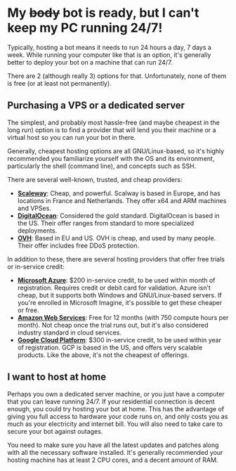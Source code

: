 # My ~~body~~ bot is ready, but I can't keep my PC running 24/7!

Typically, hosting a bot means it needs to run 24 hours a day, 7 days a week. While running your computer like that is 
an option, it's generally better to deploy your bot on a machine that can run 24/7.

There are 2 (although really 3) options for that. Unfortunately, none of them is free (or at least not permanently).

## Purchasing a VPS or a dedicated server

The simplest, and probably most hassle-free (and maybe cheapest in the long run) option is to find a provider that will 
lend you their machine or a virtual host so you can run your bot in there.

Generally, cheapest hosting options are all GNU/Linux-based, so it's highly recommended you familiarize yourself with the
OS and its environment, particularly the shell (command line), and concepts such as SSH.

There are several well-known, trusted, and cheap providers:

* [**Scaleway**](https://www.scaleway.com/ "Scaleway"): Cheap, and powerful. Scalway is based in Europe, and has locations 
  in France and Netherlands. They offer x64 and ARM machines and VPSes.
* [**DigitalOcean**](https://www.digitalocean.com/ "DigitalOcean"): Considered the gold standard. DigitalOcean is based in 
  the US. Their offer ranges from standard to more specialized deployments.
* [**OVH**](https://www.ovh.com/us/ "OVH"): Based in EU and US. OVH is cheap, and used by many people. Their offer includes 
  free DDoS protection.

In addition to these, there are several hosting providers that offer free trials or in-service credit:

* [**Microsoft Azure**](https://azure.microsoft.com/en-us/free/?cdn=disable "Microsoft Azure"): $200 in-service credit, 
  to be used within month of registration. Requires credit or debit card for validation. Azure isn't cheap, but it supports 
  both Windows and GNU/Linux-based servers. If you're enrolled in Microsoft Imagine, it's possible to get these cheaper or 
  free.
* [**Amazon Web Services**](https://aws.amazon.com/free/ "AWS"): Free for 12 months (with 750 compute hours per month). Not 
  cheap once the trial runs out, but it's also considered industry standard in cloud services.
* [**Google Cloud Platform**](https://cloud.google.com/free/ "Google Cloud Platform"): $300 in-service credit, to be used 
  within year of registration. GCP is based in the US, and offers very scalable products. Like the above, it's not the 
  cheapest of offerings.

## I want to host at home

Perhaps you own a dedicated server machine, or you just have a computer that you can leave running 24/7. If your residential 
connection is decent enough, you could try hosting your bot at home. This has the advantage of giving you full access to 
hardware your code runs on, and only costs you as much as your electricity and internet bill. You will also need to take care 
to secure your bot against outages.

You need to make sure you have all the latest updates and patches along with all the necessary software installed. It's generally 
recommended your hosting machine has at least 2 CPU cores, and a decent amount of RAM.
